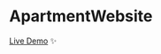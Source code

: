# ApartmentWebsite

[Live Demo]([https://react-js-cv-generator.vercel.app/](https://apartment-website-opal.vercel.app/book.html)) ✨

